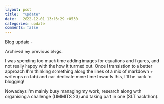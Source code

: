 ```yaml
---
layout: post
title:  "update"
date:   2022-12-01 13:03:29 +0530
categories: update
comments: false
---
```

Blog update -
<!--more-->

Archived my previous blogs. 

I was spending too much time adding images for equations and figures, and not really happy with the how it turrned out. Once I transistion to a better approach (I'm thinking something along the lines of a mix of markdown + writeups on tab) and can dedicate more time towards this, I'll be back to blogging!

Nowadays I'm mainly busy managing my work, research along with organising a challenge (LIMMITS 23) and taking part in one (SLT hackthon). 

